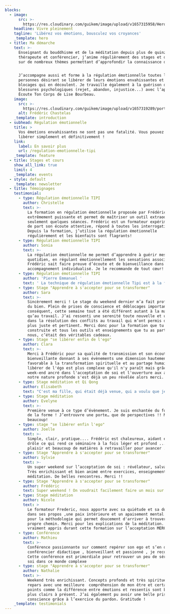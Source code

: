 ```yaml
---
blocks:
  - image:
      src: >-
        https://res.cloudinary.com/guikem/image/upload/v1657315958/Hero_k3xwov.jpg
    headline: Vivre pleinement
    tagline: 'Libérez vos émotions, bousculez vos croyances'
    _template: hero
  - title: Ma démarche
    text: >-
      Enseignant du bouddhisme et de la méditation depuis plus de quinze ans,
      thérapeute et conférencier, j’anime régulièrement des stages et des cours
      sur de nombreux thèmes permettant d’approfondir la connaissance de soi. 


      J’accompagne aussi et forme à la régulation émotionnelle toutes les
      personnes désirant se libérer de leurs émotions envahissantes et des
      blocages qui en découlent. Je travaille également à la guérison des
      blessures psychologiques (rejet, abandon, injustice...) avec l’approche
      Écoute Ton Corps de Lise Bourbeau.
    image:
      src: >-
        https://res.cloudinary.com/guikem/image/upload/v1657319289/portrait-fred_v8h2mr.jpg
      alt: Frédéric Chastelas
    _template: introduction
  - subhead: Régulation émotionnelle
    title: >
      Vos émotions envahissantes ne sont pas une fatalité. Vous pouvez vous en
      libérer simplement et définitivement !
    link:
      label: En savoir plus
      url: /regulation-emotionnelle-tipi
    _template: feature
  - title: Stages et cours
    show_all_link: true
    limit: 4
    _template: events
  - style: default
    _template: newsletter
  - title: Témoignages
    testimonial:
      - type: Régulation émotionnelle TIPI
        author: Christelle
        text: >-
          La formation en régulation émotionnelle proposée par Frédéric est
          extrêmement puissante et permet de maîtriser un outil extraodinaire en
          seulement quelques séances. Frédéric est un formateur expérimenté, qui
          de part son écoute attentive, répond à toutes les interrogations.
          Depuis la formation, j’utilise la régulation émotionnelle
          régulièrement et les bienfaits sont flagrants!
      - type: Régulation émotionnelle TIPI
        author: Sonia
        text: >-
          La régulation émotionnelle me permet d’apprendre à guérir mes peurs au
          quotidien, en régulant émotionnellement les sensations associées.
          Frédéric sait faire preuve d’écoute et de bienveillance dans son
          accompagnement individualisé. Je le recommande de tout cœur!  
      - type: Régulation émotionnelle TIPI
        author: 'Pierre Emmanuel '
        text: ' La technique de régulation émotionnelle Tipi est à la fois simple, rapide, et très efficace ! Bien qu’elle nécessite un entraînement et un certain engagement, Frédéric nous accompagne avec profondeur et bienveillance pour obtenir les meilleurs résultats en un temps record.'
      - type: Stage "Apprendre à s'accepter pour se transformer"
        author: Sara
        text: >-
          Sincèrement merci ! Le stage du weekend dernier m’a fait profondément
          du bien. Plein de prises de conscience et déblocages importants. Par
          conséquent, cette semaine tout a été différent autant à la maison
          qu’au travail. J’ai ressenti une serenité toute nouvelle et un recul
          dans la résolution des conflits au travail qui m’ont permis d’être
          plus juste et pertinent. Merci donc pour la formation que tu as
          construite et tous les outils et enseignements que tu as partagés avec
          nous, c’était des véritables cadeaux.
      - type: Stage "se libérer enfin de l'ego"
        author: Clara
        text: >-
          Merci à Frédéric pour sa qualité de transmission et son écoute
          bienveillante donnant à ses évènements une dimension hautement
          favorable à la transformation spirituelle et au partage humain. Se
          libérer de l'égo est plus complexe qu'il n'y paraît mais grâce à ce
          week-end ancré dans l'acceptation de soi et l'ouverture aux autres,
          notre nature profonde s'est déjà un peu révélée alors merci.
      - type: Stage méditation et Qi Qong
        author: Elisabeth
        text: "C'est ma fille, qui était déjà venue, qui a voulu que je l'accompagne. Je lui ai dit d'accord mais moi je ne sais pas méditer, je vais fermer les yeux et je vais penser à tout ce qui m'attend au retour. Il y a une telle sérénité sur le site que je me suis sentie bien. Au cours des méditations, j'ai suivi ma respiration et miracle aucune pensée n'est venue la troubler. \LJ'ai adoré le QI GONG, je fais les mouvements chez moi et je médite tous les deux jours. "
      - type: Stage méditation
        author: Evelyne
        text: >-
          Première venue à ce type d’évènement. Je suis enchantée du fond comme
          de la forme ! J’entrouvre une porte… que de perspectives !! Merci
          beaucoup!
      - type: stage "se libérer enfin l'ego"
        author: Joelle
        text: >-
          Simple, clair, pratique.... Frédéric est chaleureux, aidant et souvent
          drôle ce qui rend ce séminaire à la fois léger et profond .....grand
          plaisir et beaucoup de matières à retravailler pour avancer ...Merci
      - type: Stage "Apprendre à s'accepter pour se transformer"
        author: Sylvie
        text: >-
          Un super weekend sur l’acceptation de soi : révélateur, salvateur.
          Très enrichissant et bien animé entre exercices, enseignements et
          méditation. De belles rencontres. Merci !!
      - type: Stage "Apprendre à s'accepter pour se transformer"
        author: Frédéric
        text: Super weekend ! On voudrait facilement faire un mois sur ce sujet !
      - type: Stage méditation
        author: Nicole
        text: >
          Le formateur Frederic, nous apporte avec sa quiétude et sa douceur
          dans ses propos ,une paix intérieure et un apaisement mental. Merci
          pour la méthodologie qui permet doucement d'arriver à trouver son
          propre chemin. Merci pour les explications de la méditation. J'ai
          vraiment appris durant cette formation sur l’acceptation MERCI.
      - type: Conférence
        author: Mathieu
        text: >-
          Conférence passionnante sur comment repérer son ego et s’en défaire ,
          conférencier didactique , bienveillant et passionné , je recommande.
          Cette conférence est primordiale pour retrouver un peu de sérénité en
          soi dans ce monde complexe
      - type: stage "Apprendre à s'accepter pour se transformer"
        author: Nathalie
        text: >-
          Weekend très enrichissant. Concepts profonds et très spirituels. Je
          repars avec une meilleure  compréhension de mon être et certains
          points comme la différence entre émotions et ressentis sont beaucoup
          plus clairs à présent. J’ai également pu avoir une belle prise de
          conscience grâce à l’exercice du pardon. Gratitude !
    _template: testimonials
---
```


